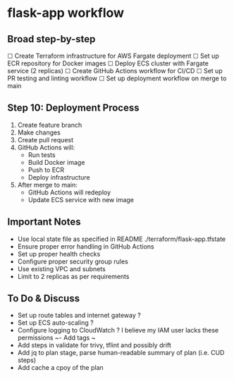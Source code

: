 # flask-app workflow

## Broad step-by-step
☐ Create Terraform infrastructure for AWS Fargate deployment
☐ Set up ECR repository for Docker images
☐ Deploy ECS cluster with Fargate service (2 replicas)
☐ Create GitHub Actions workflow for CI/CD
☐ Set up PR testing and linting workflow
☐ Set up deployment workflow on merge to main

## Step 10: Deployment Process
1. Create feature branch
2. Make changes
3. Create pull request
4. GitHub Actions will:
   - Run tests
   - Build Docker image
   - Push to ECR
   - Deploy infrastructure
5. After merge to main:
   - GitHub Actions will redeploy
   - Update ECS service with new image

## Important Notes
- Use local state file as specified in README ./terraform/flask-app.tfstate
- Ensure proper error handling in GitHub Actions
- Set up proper health checks
- Configure proper security group rules
- Use existing VPC and subnets
- Limit to 2 replicas as per requirements

## To Do & Discuss
- Set up route tables and internet gateway ?
- Set up ECS auto-scaling ?
- Configure logging to CloudWatch ? I believe my IAM user lacks these permissions 
~- Add tags ~
- Add steps in validate for trivy, tflint and possibly drift
- Add jq to plan stage, parse human-readable summary of plan (i.e. CUD steps)
- Add cache a cpoy of the plan



